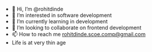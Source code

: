 - 👋 Hi, I’m @rohitdinde
- 👀 I’m interested in software development 
- 🌱 I’m currently learning in development
- 💞️ I’m looking to collaborate on frontend development
- 📫 How to reach me rohitdinde.scoe.comp@gmail.com
- Life is at very thin age

<!---
rohitdinde/rohitdinde is a ✨ special ✨ repository because its `README.md` (this file) appears on your GitHub profile.
You can click the Preview link to take a look at your changes.
--->
